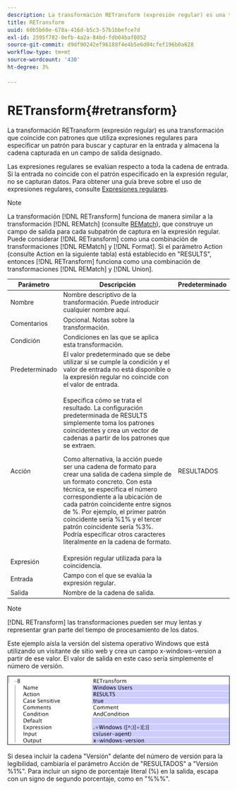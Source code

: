 ```yaml
---
description: La transformación RETransform (expresión regular) es una transformación que coincide con patrones que utiliza expresiones regulares para especificar un patrón para buscar y capturar en la entrada y almacena la cadena capturada en un campo de salida designado.
title: RETransform
uuid: 60b5b60e-678a-416d-b5c3-57b1bbefce7d
exl-id: 2595f782-0efb-4a2a-84bd-fdb04baf0852
source-git-commit: d9df90242ef96188f4e4b5e6d04cfef196b0a628
workflow-type: tm+mt
source-wordcount: '430'
ht-degree: 3%

---
```


# RETransform{#retransform}

La transformación RETransform (expresión regular) es una transformación que coincide con patrones que utiliza expresiones regulares para especificar un patrón para buscar y capturar en la entrada y almacena la cadena capturada en un campo de salida designado.

Las expresiones regulares se evalúan respecto a toda la cadena de entrada. Si la entrada no coincide con el patrón especificado en la expresión regular, no se capturan datos. Para obtener una guía breve sobre el uso de expresiones regulares, consulte [Expresiones regulares](../../../../../home/c-dataset-const-proc/c-reg-exp.md#concept-070077baa419475094ef0469e92c5b9c).

>[!NOTE]
>
>La transformación [!DNL RETransform] funciona de manera similar a la transformación [!DNL REMatch] (consulte [REMatch](../../../../../home/c-dataset-const-proc/c-data-trans/c-transf-types/c-standard-transf/c-rematch.md#concept-7f0b1caad1df46aabef4448f88261a8e)), que construye un campo de salida para cada subpatrón de captura en la expresión regular. Puede considerar [!DNL RETransform] como una combinación de transformaciones [!DNL REMatch] y [!DNL Format]. Si el parámetro Action (consulte Action en la siguiente tabla) está establecido en &quot;RESULTS&quot;, entonces [!DNL RETransform] funciona como una combinación de transformaciones [!DNL REMatch] y [!DNL Union].

<table id="table_51B7342E6A5E4E31913BD0F6A6ACC424"> 
 <thead> 
  <tr> 
   <th colname="col1" class="entry"> Parámetro </th> 
   <th colname="col2" class="entry"> Descripción </th> 
   <th colname="col3" class="entry"> Predeterminado </th> 
  </tr> 
 </thead>
 <tbody> 
  <tr> 
   <td colname="col1"> Nombre </td> 
   <td colname="col2"> Nombre descriptivo de la transformación. Puede introducir cualquier nombre aquí. </td> 
   <td colname="col3"></td> 
  </tr> 
  <tr> 
   <td colname="col1"> Comentarios </td> 
   <td colname="col2"> Opcional. Notas sobre la transformación. </td> 
   <td colname="col3"></td> 
  </tr> 
  <tr> 
   <td colname="col1"> Condición </td> 
   <td colname="col2"> Condiciones en las que se aplica esta transformación. </td> 
   <td colname="col3"></td> 
  </tr> 
  <tr> 
   <td colname="col1"> Predeterminado </td> 
   <td colname="col2"> El valor predeterminado que se debe utilizar si se cumple la condición y el valor de entrada no está disponible o la expresión regular no coincide con el valor de entrada. </td> 
   <td colname="col3"></td> 
  </tr> 
  <tr> 
   <td colname="col1"> Acción </td> 
   <td colname="col2"> <p>Especifica cómo se trata el resultado. La configuración predeterminada de RESULTS simplemente toma los patrones coincidentes y crea un vector de cadenas a partir de los patrones que se extraen. </p> <p> Como alternativa, la acción puede ser una cadena de formato para crear una salida de cadena simple de un formato concreto. Con esta técnica, se especifica el número correspondiente a la ubicación de cada patrón coincidente entre signos de %. Por ejemplo, el primer patrón coincidente sería %1% y el tercer patrón coincidente sería %3%. Podría especificar otros caracteres literalmente en la cadena de formato. </p> </td> 
   <td colname="col3"> RESULTADOS </td> 
  </tr> 
  <tr> 
   <td colname="col1"> Expresión </td> 
   <td colname="col2"> Expresión regular utilizada para la coincidencia. </td> 
   <td colname="col3"></td> 
  </tr> 
  <tr> 
   <td colname="col1"> Entrada </td> 
   <td colname="col2"> Campo con el que se evalúa la expresión regular. </td> 
   <td colname="col3"></td> 
  </tr> 
  <tr> 
   <td colname="col1"> Salida </td> 
   <td colname="col2"> Nombre de la cadena de salida. </td> 
   <td colname="col3"></td> 
  </tr> 
 </tbody> 
</table>

>[!NOTE]
>
>[!DNL RETransform] las transformaciones pueden ser muy lentas y representar gran parte del tiempo de procesamiento de los datos.

Este ejemplo aísla la versión del sistema operativo Windows que está utilizando un visitante de sitio web y crea un campo x-windows-version a partir de ese valor. El valor de salida en este caso sería simplemente el número de versión.

![](assets/cfg_TransformationType_RegularExpression.png)

Si desea incluir la cadena &quot;Versión&quot; delante del número de versión para la legibilidad, cambiaría el parámetro Acción de &quot;RESULTADOS&quot; a &quot;Versión %1%&quot;. Para incluir un signo de porcentaje literal (%) en la salida, escapa con un signo de segundo porcentaje, como en &quot;%%%&quot;.
